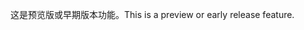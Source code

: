 <span data-ttu-id="fec9d-101">这是预览版或早期版本功能。</span><span class="sxs-lookup"><span data-stu-id="fec9d-101">This is a preview or early release feature.</span></span>